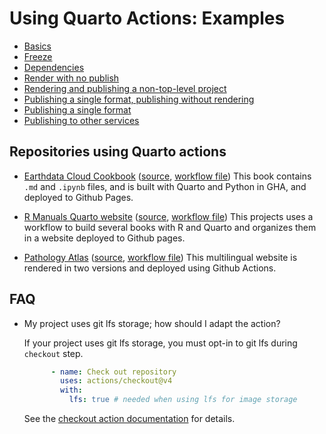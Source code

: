 # Using Quarto Actions: Examples

* [Basics](./example-01-basics.md)
* [Freeze](./example-02-freeze.md)
* [Dependencies](./example-03-dependencies.md)
* [Render with no publish](./example-04-render-no-publish.md)
* [Rendering and publishing a non-top-level project](./example-05-non-top-level.md)
* [Publishing a single format, publishing without rendering](./example-06-no-render.md)
* [Publishing a single format](./example-07-publish-single-format.md)
* [Publishing to other services](./example-08-publish-to-others-services.md)

## Repositories using Quarto actions

- [Earthdata Cloud Cookbook](https://nasa-openscapes.github.io/earthdata-cloud-cookbook/) ([source](https://github.com/NASA-Openscapes/earthdata-cloud-cookbook), [workflow file](https://github.com/NASA-Openscapes/earthdata-cloud-cookbook/blob/main/.github/workflows/quarto-publish.yml)) This book contains `.md` and `.ipynb` files, and is built with Quarto and Python in GHA, and deployed to Github Pages. 

- [R Manuals Quarto website](https://rstudio.github.io/r-manuals/) ([source](https://github.com/rstudio/r-manuals), [workflow file](https://github.com/rstudio/r-manuals/blob/main/.github/workflows/build-website.yaml)) This projects uses a workflow to build several books with R and Quarto and organizes them in a website deployed to Github pages.

- [Pathology Atlas](https://www.patolojiatlasi.com/EN) ([source](https://github.com/patolojiatlasi/patolojiatlasi.github.io), [workflow file](https://github.com/patolojiatlasi/patolojiatlasi.github.io/blob/main/.github/workflows/Quarto-Render-Bilingual-Book-Push-Other-Repos-GitLab.yml)) This multilingual website is rendered in two versions and deployed using Github Actions. 

## FAQ

* My project uses git lfs storage; how should I adapt the action?

  If your project uses git lfs storage, you must opt-in to git lfs during `checkout` step.

  ```yaml
        - name: Check out repository
          uses: actions/checkout@v4
          with:
            lfs: true # needed when using lfs for image storage
  ```

  See the [checkout action documentation](https://github.com/actions/checkout) for details.